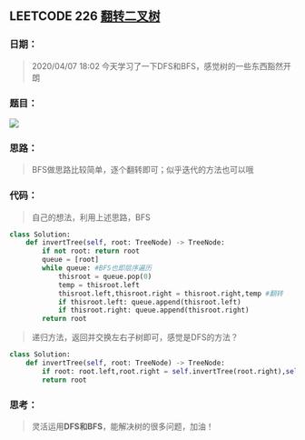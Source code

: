 ## LEETCODE 226 [翻转二叉树](https://leetcode-cn.com/problems/invert-binary-tree/)

### 日期：

> 2020/04/07 18:02 今天学习了一下DFS和BFS，感觉树的一些东西豁然开朗

### 题目：

<img src = "D:\Markdown\LEETCODE\questions\0226.png">

### 思路：

> BFS做思路比较简单，逐个翻转即可；似乎迭代的方法也可以哦
### 代码：

> 自己的想法，利用上述思路，BFS

```python
class Solution:
    def invertTree(self, root: TreeNode) -> TreeNode:
        if not root: return root
        queue = [root]
        while queue: #BFS也即层序遍历
            thisroot = queue.pop(0)
            temp = thisroot.left
            thisroot.left,thisroot.right = thisroot.right,temp #翻转
            if thisroot.left: queue.append(thisroot.left)
            if thisroot.right: queue.append(thisroot.right)
        return root
```
> 递归方法，返回并交换左右子树即可，感觉是DFS的方法？
```python
class Solution:
    def invertTree(self, root: TreeNode) -> TreeNode:
        if root: root.left,root.right = self.invertTree(root.right),self.invertTree(root.left)
        return root
```
### 思考：

> 灵活运用**DFS和BFS**，能解决树的很多问题，加油！